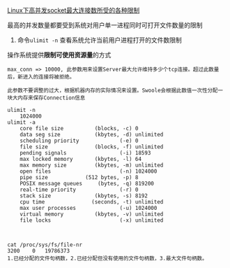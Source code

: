 [Linux下高并发socket最大连接数所受的各种限制](https://blog.csdn.net/guowake/article/details/6615728)

最高的并发数量都要受到系统对用户单一进程同时可打开文件数量的限制

1. 命令`ulimit -n`
查看系统允许当前用户进程打开的文件数限制

操作系统提供**限制可使用资源量**的方式
```
max_conn => 10000, 此参数用来设置Server最大允许维持多少个tcp连接。超过此数量后，新进入的连接将被拒绝。

此参数不要调整的过大，根据机器内存的实际情况来设置。Swoole会根据此数值一次性分配一块大内存来保存Connection信息

ulimit -n
    1024000
ulimit -a
    core file size          (blocks, -c) 0
    data seg size           (kbytes, -d) unlimited
    scheduling priority             (-e) 0
    file size               (blocks, -f) unlimited
    pending signals                 (-i) 18593
    max locked memory       (kbytes, -l) 64
    max memory size         (kbytes, -m) unlimited
    open files                      (-n) 1024000
    pipe size            (512 bytes, -p) 8
    POSIX message queues     (bytes, -q) 819200
    real-time priority              (-r) 0
    stack size              (kbytes, -s) 8192
    cpu time               (seconds, -t) unlimited
    max user processes              (-u) 1024000
    virtual memory          (kbytes, -v) unlimited
    file locks                      (-x) unlimited



cat /proc/sys/fs/file-nr
3200	0	19786373
1.已经分配的文件句柄数，2.已经分配但没有使用的文件句柄数，3.最大文件句柄数。
```